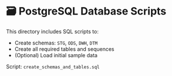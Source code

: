 # 🗃️ PostgreSQL Database Scripts

This directory includes SQL scripts to:

- Create schemas: `STG`, `ODS`, `DWH`, `DTM`
- Create all required tables and sequences
- (Optional) Load initial sample data

Script: `create_schemas_and_tables.sql`